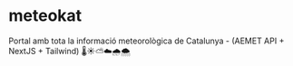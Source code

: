 # meteokat
Portal amb tota la informació meteorològica de Catalunya - (AEMET API + NextJS  + Tailwind) 🌡️☀️⛅☁️🌧️🌨️
